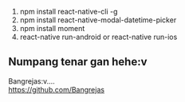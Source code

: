 1. npm install react-native-cli -g
2. npm install react-native-modal-datetime-picker
3. npm install moment
4. react-native run-android or react-native run-ios

## Numpang tenar gan hehe:v
Bangrejas:v.... <br>
https://github.com/Bangrejas